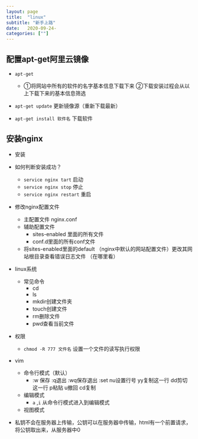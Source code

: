 ```yaml
---
layout: page
title:  "linux"
subtitle: "新手上路"
date:   2020-09-24-
categories: [""]
---
```



## 配置apt-get阿里云镜像
- `apt-get`
    - ①将网站中所有的软件的名字基本信息下载下来 ②下载安装过程会从以上下载下来的基本信息筛选

- `apt-get update` 更新镜像源（重新下载最新）
- `apt-get install 软件名`  下载软件

## 安装nginx 
- 安装
- 如何判断安装成功？
    - `service nginx tart` 启动
    - `service nginx stop` 停止
    - `service nginx restart` 重启

- 修改nginx配置文件
    - 主配置文件 nginx.conf
    - 辅助配置文件 
        - sites-enabled 里面的所有文件
        - conf.d里面的所有conf文件
    - 将sites-enabled里面的default （nginx中默认的网站配置文件）更改其网站根目录查看错误日志文件 （在哪里看）

- linux系统
    - 常见命令
        - cd
        - ls
        - mkdir创建文件夹
        - touch创建文件
        - rm删除文件
        - pwd查看当前文件
    
- 权限 
    - `chmod -R 777 文件名` 设置一个文件的读写执行权限

- vim
    - 命令行模式（默认） 
        - :w 保存 :q退出 :wq保存退出 :set nu设置行号 yy复制这一行 dd剪切这一行 p粘贴 u撤回 cd复制
    - 编辑模式 
        - `a` ,`i` 从命令行模式进入到编辑模式
    - 视图模式


- 私钥不会在服务器上传输，公钥可以在服务器中传输，html有一个前置请求，将公钥取出来，从服务器中0  